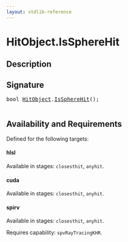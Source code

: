 ```yaml
---
layout: stdlib-reference
---
```


# HitObject\.IsSphereHit

## Description





## Signature 

<pre>
<span class="code_keyword">bool</span> <a href="index.html" class="code_type">HitObject</a>.<a href="isspherehit-028.html">IsSphereHit</a>();

</pre>

## Availability and Requirements

Defined for the following targets:

#### hlsl
Available in stages: `closesthit`, `anyhit`.

#### cuda
Available in stages: `closesthit`, `anyhit`.

#### spirv
Available in stages: `closesthit`, `anyhit`.

Requires capability: `spvRayTracingKHR`.


